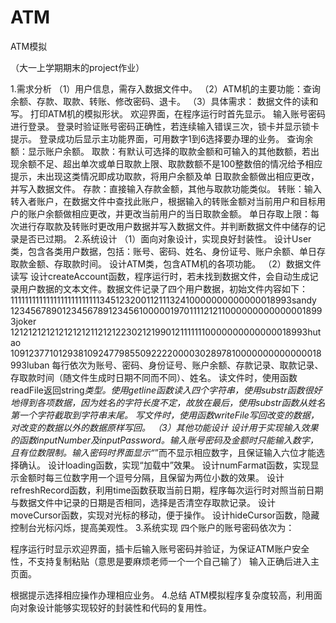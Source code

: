 # ATM
ATM模拟

（大一上学期期末的project作业）

1.需求分析
（1）用户信息，需存入数据文件中。
（2）ATM机的主要功能：查询余额、存款、取款、转账、修改密码、退卡。
（3）具体需求：
  数据文件的读和写。
  打印ATM机的模拟形状。
  欢迎界面，在程序运行时首先显示。
  输入账号密码进行登录。
  登录时验证账号密码正确性，若连续输入错误三次，锁卡并显示锁卡提示。
  登录成功后显示主功能界面，可用数字1到6选择要办理的业务。
  查询余额：显示账户余额。
  取款：有默认可选择的取款金额和可输入的其他数额，若出现余额不足、超出单次或单日取款上限、取款数额不是100整数倍的情况给予相应提示，未出现这类情况即成功取款，将用户余额及单  日取款金额做出相应更改，并写入数据文件。
  存款：直接输入存款金额，其他与取款功能类似。
  转账：输入转入者账户，在数据文件中查找此账户，根据输入的转账金额对当前用户和目标用户的账户余额做相应更改，并更改当前用户的当日取款金额。
  单日存取上限：每次进行存取款及转账时更改用户数据并写入数据文件。并判断数据文件中储存的记录是否已过期。
2.系统设计
（1）面向对象设计，实现良好封装性。
  设计User类，包含各类用户数据，包括：账号、密码、姓名、身份证号、账户余额、单日存取款金额、存取款时间。
	设计ATM类，包含ATM机的各项功能。
（2）数据文件读写
  设计createAccount函数，程序运行时，若未找到数据文件，会自动生成记录用户数据的文本文件。数据文件记录了四个用户数据，初始文件内容如下：
    111111111111111111111111134512320011211132410000000000000018993sandy
    123456789012345678912345610000019701111212110000000000000018993joker
    121212121212121212112121223021219901211111110000000000000018993hutao
    109123771012938109247798550922220000302897810000000000000018993luban
  每行依次为账号、密码、身份证号、账户余额、存款记录、取款记录、存取款时间（随文件生成时日期不同而不同）、姓名。
  读文件时，使用函数readFile返回string*类型。使用getline函数读入四个字符串，使用substr函数很好地得到各项数据，因为姓名的字符长度不定，故放在最后，使用substr函数从姓名第一个字符截取到字符串末尾。
  写文件时，使用函数writeFile写回改变的数据，对改变的数据以外的数据原样写回。
（3）其他功能设计
	设计用于实现输入效果的函数inputNumber及inputPassword。输入账号密码及金额时只能输入数字，且有位数限制。输入密码时界面显示“*”而不显示相应数字，且保证输入六位才能选择确认。
	设计loading函数，实现“加载中”效果。
  设计numFarmat函数，实现显示金额时每三位数字用一个逗号分隔，且保留为两位小数的效果。
  设计refreshRecord函数，利用time函数获取当前日期，程序每次运行时对照当前日期与数据文件中记录的日期是否相同，选择是否清空存取款记录。
  设计moveCursor函数，实现对光标的移动，便于操作。
  设计hideCursor函数，隐藏控制台光标闪烁，提高美观性。
3.系统实现
  四个账户的账号密码依次为：






  程序运行时显示欢迎界面，插卡后输入账号密码并验证，为保证ATM账户安全性，不支持复制粘贴（意思是要麻烦老师一个一个自己输了）
  输入正确后进入主页面。

  根据提示选择相应操作办理相应业务。
4.总结
  ATM模拟程序复杂度较高，利用面向对象设计能够实现较好的封装性和代码的复用性。
